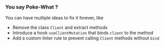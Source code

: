 ### You say Poke-What ?

You can have multiple ideas to fix it forever, like

- Remove the class `Client` and extract methods
- Introduce a hook `useClientMutation` that binds `client` to the method
- Add a custom linter rule to prevent calling `Client` methods without `bind`
